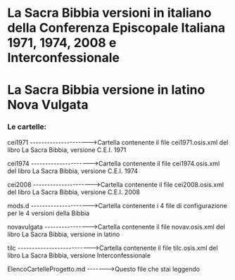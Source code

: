 # La Sacra Bibbia versioni in italiano della Conferenza Episcopale Italiana 1971, 1974, 2008 e Interconfessionale
# La Sacra Bibbia versione in latino Nova Vulgata

### Le cartelle:

cei1971 --------------------->Cartella contenente il file cei1971.osis.xml del libro La Sacra Bibbia, versione C.E.I. 1971

cei1974 --------------------->Cartella contenente il file cei1974.osis.xml del libro La Sacra Bibbia, versione C.E.I. 1974

cei2008 --------------------->Cartella contenente il file cei2008.osis.xml del libro La Sacra Bibbia, versione C.E.I. 2008

mods.d --------------------->Cartella contenente i 4 file di configurazione per le 4 versioni della Bibbia

novavulgata ---------------->Cartella contenente il file novav.osis.xml del libro La Sacra Bibbia, versione in latino

tilc -------------------------->Cartella contenente il file tilc.osis.xml del libro La Sacra Bibbia, versione Interconfessionale

ElencoCartelleProgetto.md ------->Questo file che stai leggendo
